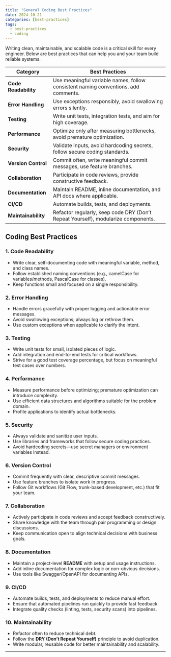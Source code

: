```yaml
---
title: "General Coding Best Practices"
date: 2024-10-21
categories: [best-practices]
tags:
  - best-practices
  - coding
---
```


Writing clean, maintainable, and scalable code is a critical skill for every engineer. Below are best practices that can help you and your team build reliable systems.

| **Category**               | **Best Practices**                                                                 |
|-----------------------------|------------------------------------------------------------------------------------|
| **Code Readability**        | Use meaningful variable names, follow consistent naming conventions, add comments. |
| **Error Handling**          | Use exceptions responsibly, avoid swallowing errors silently.                      |
| **Testing**                 | Write unit tests, integration tests, and aim for high coverage.                    |
| **Performance**             | Optimize only after measuring bottlenecks, avoid premature optimization.           |
| **Security**                | Validate inputs, avoid hardcoding secrets, follow secure coding standards.         |
| **Version Control**         | Commit often, write meaningful commit messages, use feature branches.              |
| **Collaboration**           | Participate in code reviews, provide constructive feedback.                        |
| **Documentation**           | Maintain README, inline documentation, and API docs where applicable.              |
| **CI/CD**                   | Automate builds, tests, and deployments.                                           |
| **Maintainability**         | Refactor regularly, keep code DRY (Don’t Repeat Yourself), modularize components.  |

## Coding Best Practices

### 1. Code Readability
- Write clear, self-documenting code with meaningful variable, method, and class names.
- Follow established naming conventions (e.g., camelCase for variables/methods, PascalCase for classes).
- Keep functions small and focused on a single responsibility.

### 2. Error Handling
- Handle errors gracefully with proper logging and actionable error messages.
- Avoid swallowing exceptions; always log or rethrow them.
- Use custom exceptions when applicable to clarify the intent.

### 3. Testing
- Write unit tests for small, isolated pieces of logic.
- Add integration and end-to-end tests for critical workflows.
- Strive for a good test coverage percentage, but focus on meaningful test cases over numbers.

### 4. Performance
- Measure performance before optimizing; premature optimization can introduce complexity.
- Use efficient data structures and algorithms suitable for the problem domain.
- Profile applications to identify actual bottlenecks.

### 5. Security
- Always validate and sanitize user inputs.
- Use libraries and frameworks that follow secure coding practices.
- Avoid hardcoding secrets—use secret managers or environment variables instead.

### 6. Version Control
- Commit frequently with clear, descriptive commit messages.
- Use feature branches to isolate work in progress.
- Follow Git workflows (Git Flow, trunk-based development, etc.) that fit your team.

### 7. Collaboration
- Actively participate in code reviews and accept feedback constructively.
- Share knowledge with the team through pair programming or design discussions.
- Keep communication open to align technical decisions with business goals.

### 8. Documentation
- Maintain a project-level **README** with setup and usage instructions.
- Add inline documentation for complex logic or non-obvious decisions.
- Use tools like Swagger/OpenAPI for documenting APIs.

### 9. CI/CD
- Automate builds, tests, and deployments to reduce manual effort.
- Ensure that automated pipelines run quickly to provide fast feedback.
- Integrate quality checks (linting, tests, security scans) into pipelines.

### 10. Maintainability
- Refactor often to reduce technical debt.
- Follow the **DRY (Don’t Repeat Yourself)** principle to avoid duplication.
- Write modular, reusable code for better maintainability and scalability.

---
